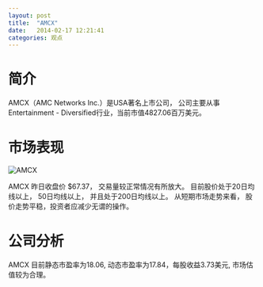 ```yaml
---
layout: post
title:  "AMCX"
date:   2014-02-17 12:21:41
categories: 观点
---
```


# 简介
AMCX（AMC Networks Inc.）是USA著名上市公司，
公司主要从事Entertainment - Diversified行业，当前市值4827.06百万美元。

# 市场表现

![AMCX](http://finviz.com/chart.ashx?t=AMCX&ty=c&ta=1&p=d&s=l)

AMCX 昨日收盘价 $67.37，
交易量较正常情况有所放大。
目前股价处于20日均线以上，
50日均线以上，
并且处于200日均线以上。
从短期市场走势来看，
股价走势平稳，投资者应减少无谓的操作。

# 公司分析
AMCX 目前静态市盈率为18.06, 动态市盈率为17.84，每股收益3.73美元,
市场估值较为合理。
